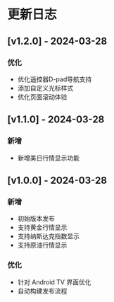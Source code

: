 # 更新日志

## [v1.2.0] - 2024-03-28

### 优化
- 优化遥控器D-pad导航支持
- 添加自定义光标样式
- 优化页面滚动体验

## [v1.1.0] - 2024-03-28

### 新增
- 新增美日行情显示功能

## [v1.0.0] - 2024-03-28

### 新增
- 初始版本发布
- 支持黄金行情显示
- 支持纳斯达克指数显示
- 支持原油行情显示

### 优化
- 针对 Android TV 界面优化
- 自动构建发布流程 